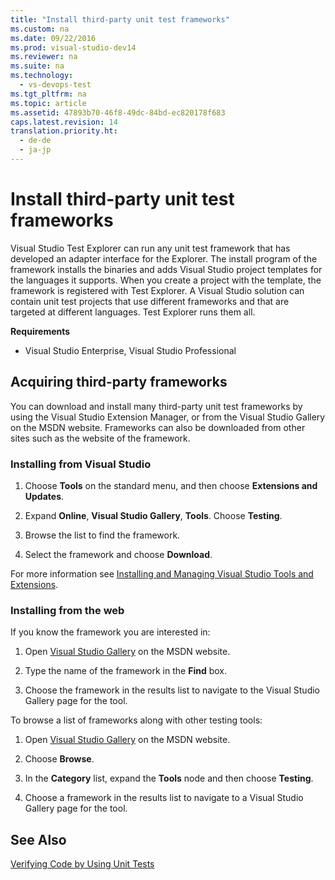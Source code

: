 ```yaml
---
title: "Install third-party unit test frameworks"
ms.custom: na
ms.date: 09/22/2016
ms.prod: visual-studio-dev14
ms.reviewer: na
ms.suite: na
ms.technology: 
  - vs-devops-test
ms.tgt_pltfrm: na
ms.topic: article
ms.assetid: 47893b70-46f8-49dc-84bd-ec820178f683
caps.latest.revision: 14
translation.priority.ht: 
  - de-de
  - ja-jp
---
```

# Install third-party unit test frameworks
Visual Studio Test Explorer can run any unit test framework that has developed an adapter interface for the Explorer. The install program of the framework installs the binaries and adds Visual Studio project templates for the languages it supports. When you create a project with the template, the framework is registered with Test Explorer. A Visual Studio solution can contain unit test projects that use different frameworks and that are targeted at different languages. Test Explorer runs them all.  
  
 **Requirements**  
  
-   Visual Studio Enterprise, Visual Studio Professional  
  
## Acquiring third-party frameworks  
 You can download and install many third-party unit test frameworks by using the Visual Studio Extension Manager, or from the Visual Studio Gallery on the MSDN website. Frameworks can also be downloaded from other sites such as the website of the framework.  
  
### Installing from Visual Studio  
  
1.  Choose **Tools** on the standard menu, and then choose **Extensions and Updates**.  
  
2.  Expand **Online**, **Visual Studio Gallery**, **Tools**. Choose **Testing**.  
  
3.  Browse the list to find the framework.  
  
4.  Select the framework and choose **Download**.  
  
 For more information see [Installing and Managing Visual Studio Tools and Extensions](../vs140/finding-and-using-visual-studio-extensions.md).  
  
### Installing from the web  
 If you know the framework you are interested in:  
  
1.  Open [Visual Studio Gallery](http://go.microsoft.com/fwlink/?LinkId=236267) on the MSDN website.  
  
2.  Type the name of the framework in the **Find** box.  
  
3.  Choose the framework in the results list to navigate to the Visual Studio Gallery page for the tool.  
  
 To browse a list of frameworks along with other testing tools:  
  
1.  Open [Visual Studio Gallery](http://go.microsoft.com/fwlink/?LinkId=236267) on the MSDN website.  
  
2.  Choose **Browse**.  
  
3.  In the **Category** list, expand the **Tools** node and then choose **Testing**.  
  
4.  Choose a framework in the results list to navigate to a Visual Studio Gallery page for the tool.  
  
## See Also  
 [Verifying Code by Using Unit Tests](../vs140/unit-test-your-code.md)